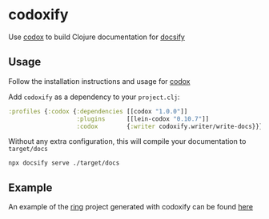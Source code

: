 # codoxify

Use [codox](https://github.com/weavejester/codox) to build Clojure documentation for [docsify](https://github.com/docsifyjs/docsify)

## Usage

Follow the installation instructions and usage for [codox](https://github.com/weavejester/codox)

Add `codoxify` as a dependency to your `project.clj`:

```clojure
:profiles {:codox {:dependencies [[codox "1.0.0"]]
                   :plugins      [[lein-codox "0.10.7"]]
                   :codox        {:writer codoxify.writer/write-docs}}}
```

Without any extra configuration, this will compile your documentation to `target/docs`

```
npx docsify serve ./target/docs
```

## Example

An example of the [ring](https://github.com/ring-clojure/ring) project generated with codoxify can be found [here]()